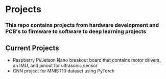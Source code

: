 # Projects
### This repo contains projects from hardware development and PCB's to firmware to software to deep learning projects
## Current Projects
* Raspberry Pi/Jetson Nano breakout board that contains motor drivers, an IMU, and pinout for ultrasonic sensor
* CNN project for MNIST10 dataset using PyTorch